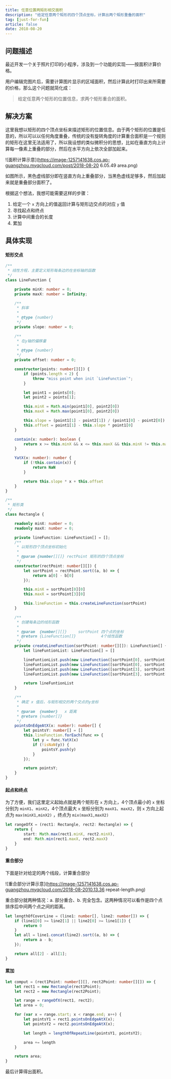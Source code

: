 ```yaml
---
title: 任意位置两矩形相交面积
description: "给定任意两个矩形的四个顶点坐标，计算出两个矩形重叠的面积"
tag: [just-for-fun]
article: false
date: 2018-08-20
---
```


## 问题描述

最近开发一个关于照片打印的小程序，涉及到一个功能的实现——按面积计算价格。

用户编辑完图片后，需要计算图片显示的区域面积，然后计算此时打印出来所需要的价格，那么这个问题就简化成：

> 给定任意两个矩形的位置信息，求两个矩形重合的面积。

## 解决方案

这里我想以矩形的四个顶点坐标来描述矩形的位置信息。由于两个矩形的位置是任意的，所以可以以任何角度重叠，传统的没有旋转角度的计算重合面积是一个规则的矩形在这里无法适用了，所以我设想的类似微积分的思想，比如在垂直方向上计算每一像素上重叠的部分，然后在水平方向上依次全部加起来。

<!--more-->

![面积计算示意](https://image-1257141638.cos.ap-guangzhou.myqcloud.com/post/2018-08-20 6.05.49 area.png)

如图所示，黑色虚线部分即在竖直方向上重叠部分，当黑色虚线足够多，然后加起来就是重叠部分面积了。

根据这个想法，我想可能需要这样的步骤：

1. 给定一个 `x` 方向上的值返回计算与矩形边交点的对应 `y` 值
2. 寻找起点和终点
3. 计算中间重合的长度
4. 累加

## 具体实现

#### 矩形交点

```typescript
/**
 * 线性方程，主要定义矩形每条边的在坐标轴的函数
 */
class LineFunction {

    private minX: number = 0;
    private maxX: number = Infinity;

    /**
     * 斜率
     * 
     * @type {number}
     */
    private slope: number = 0;

    /**
     * 在y轴的偏移量
     * 
     * @type {number}
     */
    private offset: number = 0;

    constructor(points: number[][]) {
        if (points.length < 2) {
            throw "miss point when init `LineFunction`";
        }

        let point1 = points[0];
        let point2 = points[1];

        this.minX = Math.min(point1[0], point2[0])
        this.maxX = Math.max(point1[0], point2[0])

        this.slope = (point1[1] - point2[1]) / (point1[0] - point2[0])
        this.offset = point1[1] - this.slope * point1[0]
    }

    contain(x: number): boolean {
        return x >= this.minX && x <= this.maxX && this.minX != this.maxX
    }

    YatX(x: number): number {
        if (!this.contain(x)) {
            return NaN
        }

        return this.slope * x + this.offset
    }
}

/**
 * 矩形类
 */
class Rectangle {

    readonly minX: number = 0;
    readonly maxX: number = 0;

    private lineFunction: LineFunction[] = [];
    /**
     * 以矩形四个顶点坐标初始化
     * 
     * @param {number[][]} rectPoint 矩形的四个顶点坐标
     */
    constructor(rectPoint: number[][]) {
        let sortPoint = rectPoint.sort((a, b) => {
            return a[0] - b[0]
        });

        this.minX = sortPoint[0][0]
        this.maxX = sortPoint[3][0]

        this.lineFunction = this.createLineFunction(sortPoint)
    }

    /**
     * 创建每条边的线形函数
     * 
     * @param  {number[][]}     sortPoint 四个点的坐标
     * @return {LineFunction[]}           4个线性函数
     */
    private createLineFunction(sortPoint: number[][]): LineFunction[] {
        let lineFuntionList: LineFunction[] = []

        lineFuntionList.push(new LineFunction([sortPoint[0], sortPoint[1]]))
        lineFuntionList.push(new LineFunction([sortPoint[0], sortPoint[2]]))
        lineFuntionList.push(new LineFunction([sortPoint[3], sortPoint[1]]))
        lineFuntionList.push(new LineFunction([sortPoint[3], sortPoint[2]]))

        return lineFuntionList
    }

    /**
     * 确定 x 值后，与矩形相交的两个交点的y坐标
     * 
     * @param  {number}   x 距离
     * @return {number[]}   
     */
    pointsOnEdgeAtX(x: number): number[] {
        let pointsY: number[] = []
        this.lineFunction.forEach(func => {
            let y = func.YatX(x)
            if (!isNaN(y)) {
                pointsY.push(y)
            }
        });

        return pointsY;
    }
}
```



#### 起点和终点

为了方便，我们这里定义起始点就是两个矩形在 `x` 方向上，4个顶点最小的 `x` 坐标分别为  `minX1`、`minX2`，4个顶点最大 `x` 坐标分别为 `maxX1`、`maxX2`，则 `x` 方向上起点为 `max(minX1,minX2)` ，终点为 `mix(maxX1,maxX2)`

```typescript
let rangeOfX = (rect1: Rectangle, rect2: Rectangle) => {
    return {
        start: Math.max(rect1.minX, rect2.minX),
        end: Math.min(rect1.maxX, rect2.maxX)
    }
}
```



#### 重合部分

下面是针对给定的两个线段，计算重合部分

![重合部分计算示意](https://image-1257141638.cos.ap-guangzhou.myqcloud.com/2018-08-2010.13.36 repeat-length.png)

重合部分就两种情况：a. 部分重合、b. 完全包含。这两种情况可以看作是四个点排序后中间两个点之间的距离。

```typescript
let lengthOfCoverLine = (line1: number[], line2: number[]) => {
    if (line1[0] >= line2[1] || line2[0] >= line1[1]) {
        return 0
    }
    let all = line1.concat(line2).sort((a, b) => {
        return a - b;
    });

    return all[2] - all[1];
}
```



#### 累加

```typescript
let comput = (rect1Point: number[][], rect2Point: number[][]) => {
    let rect1 = new Rectangle(rect1Point);
    let rect2 = new Rectangle(rect2Point);

    let range = rangeOfX(rect1, rect2);
    let area = 0;

    for (var x = range.start; x < range.end; x++) {
        let pointsY1 = rect1.pointsOnEdgeAtX(x);
        let pointsY2 = rect2.pointsOnEdgeAtX(x);

        let length = lengthOfRepeatLine(pointsY1, pointsY2);

        area += length
    }

    return area;
}
```

最后计算得出面积。